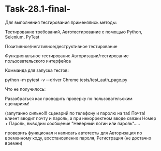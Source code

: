 # Task-28.1-final-
Для выполнения тестирования применялись методы:

Тестирование требований, Автотестирование с помощью Python, Selenium, PyTest

Позитивное/негативное/деструктивное тестирование

Функциональное тестирование Авторизации/тестирование пользовательского интерфейса

Комманда для запуска тестов: 

python -m pytest -v --driver Chrome tests/test_auth_page.py 

Что не получилось:

Разаобраться как проводить проверку по пользовательским сценариям!

(запутанно сильно!!! сценарий по телефону и паролю на таб Почта! клиент вводит почту и пароль,
а при некорректном вводе связки Номер + Пароль, выводим сообщение "Неверный логин или пароль".....

проверить функционал и написать автотесты для Авторизация по временному коду,
восстановление пароля, Регистрация (не достачно времни)
